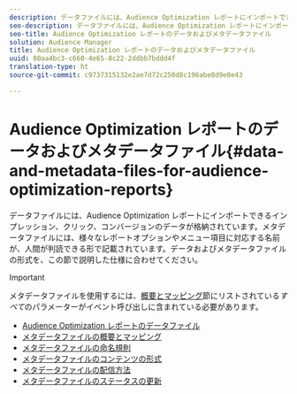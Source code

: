 ```yaml
---
description: データファイルには、Audience Optimization レポートにインポートできるインプレッション、クリック、コンバージョンのデータが格納されています。メタデータファイルには、様々なレポートオプションやメニュー項目に対応する名前が、人間が判読できる形で記載されています。データおよびメタデータファイルの形式を、この節で説明した仕様に合わせてください。
seo-description: データファイルには、Audience Optimization レポートにインポートできるインプレッション、クリック、コンバージョンのデータが格納されています。メタデータファイルには、様々なレポートオプションやメニュー項目に対応する名前が、人間が判読できる形で記載されています。データおよびメタデータファイルの形式を、この節で説明した仕様に合わせてください。
seo-title: Audience Optimization レポートのデータおよびメタデータファイル
solution: Audience Manager
title: Audience Optimization レポートのデータおよびメタデータファイル
uuid: 80aa4bc3-c660-4e65-8c22-2ddbb7bddd4f
translation-type: ht
source-git-commit: c9737315132e2ae7d72c250d8c196abe8d9e0e43

---
```



# Audience Optimization レポートのデータおよびメタデータファイル{#data-and-metadata-files-for-audience-optimization-reports}

データファイルには、Audience Optimization レポートにインポートできるインプレッション、クリック、コンバージョンのデータが格納されています。メタデータファイルには、様々なレポートオプションやメニュー項目に対応する名前が、人間が判読できる形で記載されています。データおよびメタデータファイルの形式を、この節で説明した仕様に合わせてください。

>[!IMPORTANT]
>
>メタデータファイルを使用するには、[概要とマッピング](../../../reporting/audience-optimization-reports/metadata-files-intro/metadata-file-overview.md)節にリストされている&#x200B;*すべて*&#x200B;のパラメーターがイベント呼び出しに含まれている必要があります。

* [Audience Optimization レポートのデータファイル](/help/using/reporting/audience-optimization-reports/metadata-files-intro/datafiles-intro.md)
* [メタデータファイルの概要とマッピング](/help/using/reporting/audience-optimization-reports/metadata-files-intro/metadata-file-overview.md)
* [メタデータファイルの命名規則](/help/using/reporting/audience-optimization-reports/metadata-files-intro/metadata-file-names.md)
* [メタデータファイルのコンテンツの形式](/help/using/reporting/audience-optimization-reports/metadata-files-intro/metadata-file-contents.md)
* [メタデータファイルの配信方法](/help/using/reporting/audience-optimization-reports/metadata-files-intro/metadata-delivery-methods.md)
* [メタデータファイルのステータスの更新](/help/using/reporting/audience-optimization-reports/metadata-files-intro/metadata-update-status.md)




